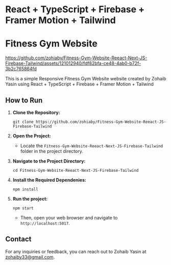 # React + TypeScript + Firebase + Framer Motion + Tailwind

# Fitness Gym Website


https://github.com/zohiaby/Fitness-Gym-Website-Reeact-Next-JS-Firebase-Tailwind/assets/121012940/fdf82bfa-ce48-4ab0-b72f-3b2c765864fd




This is a simple Responsive  Fitness Gym Website website created by Zohaib Yasin using React + TypeScript + Firebase + Framer Motion + Tailwind
## How to Run

1. **Clone the Repository:**
    ```
    git clone https://github.com/zohiaby/Fitness-Gym-Website-Reeact-JS-Firebase-Tailwind
    ```

2. **Open the Project:**
    - Locate the `Fitness-Gym-Website-Reeact-Next-JS-Firebase-Tailwind ` folder in the project directory.   


3. **Navigate to the Project Directory:**
    ```
    cd Fitness-Gym-Website-Reeact-Next-JS-Firebase-Tailwind
    ```

4. **Install the Required Dependenies:**
    ```
    npm install
    ```

45. **Run the project:**
    ```
    npm start
    ```

    - Then, open your web browser and navigate to `http://localhost:5017`.

## Contact

For any inquiries or feedback, you can reach out to Zohaib Yasin at [zohaiby33@gmail.com](mailto:zohaiby33@gmail.com).
